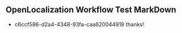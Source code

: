 ## OpenLocalization Workflow Test MarkDown
* c6ccf586-d2a4-4348-93fa-caa620044918 thanks!

<!--HONumber=Sep16_HO1-->



